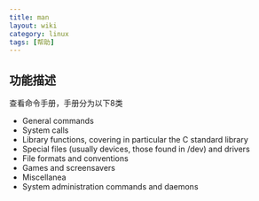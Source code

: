 ```yaml
---
title: man
layout: wiki
category: linux
tags: [帮助]
---
```


## 功能描述

查看命令手册，手册分为以下8类

* General commands
* System calls
* Library functions, covering in particular the C standard library
* Special files (usually devices, those found in /dev) and drivers
* File formats and conventions
* Games and screensavers
* Miscellanea
* System administration commands and daemons